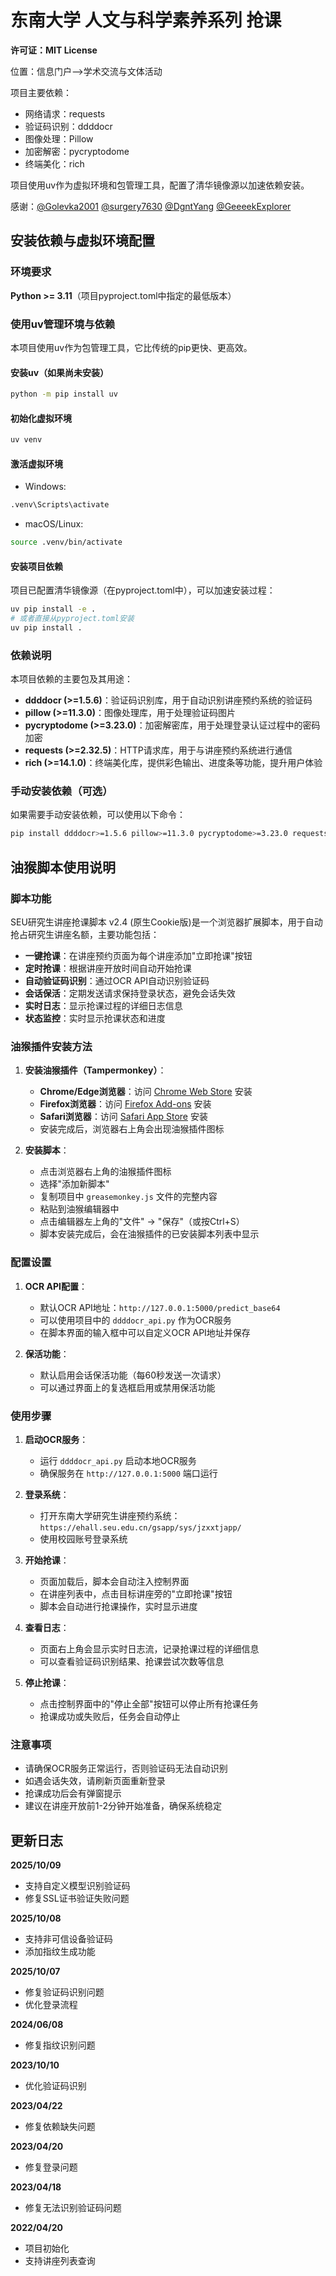 # 东南大学 人文与科学素养系列 抢课

**许可证：MIT License**

位置：信息门户——>学术交流与文体活动

项目主要依赖：
- 网络请求：requests
- 验证码识别：ddddocr
- 图像处理：Pillow
- 加密解密：pycryptodome
- 终端美化：rich

项目使用uv作为虚拟环境和包管理工具，配置了清华镜像源以加速依赖安装。

感谢：[@Golevka2001](https://github.com/Golevka2001) [@surgery7630](https://github.com/surgery7630) [@DgntYang](https://github.com/DgntYang) [@GeeeekExplorer](https://github.com/GeeeekExplorer)

## 安装依赖与虚拟环境配置

### 环境要求
**Python >= 3.11**（项目pyproject.toml中指定的最低版本）

### 使用uv管理环境与依赖
本项目使用uv作为包管理工具，它比传统的pip更快、更高效。

#### 安装uv（如果尚未安装）
```bash
python -m pip install uv
```

#### 初始化虚拟环境
```bash
uv venv
```

#### 激活虚拟环境
- Windows:
```bash
.venv\Scripts\activate
```
- macOS/Linux:
```bash
source .venv/bin/activate
```

#### 安装项目依赖
项目已配置清华镜像源（在pyproject.toml中），可以加速安装过程：
```bash
uv pip install -e .
# 或者直接从pyproject.toml安装
uv pip install .
```

### 依赖说明
本项目依赖的主要包及其用途：
- **ddddocr (>=1.5.6)**：验证码识别库，用于自动识别讲座预约系统的验证码
- **pillow (>=11.3.0)**：图像处理库，用于处理验证码图片
- **pycryptodome (>=3.23.0)**：加密解密库，用于处理登录认证过程中的密码加密
- **requests (>=2.32.5)**：HTTP请求库，用于与讲座预约系统进行通信
- **rich (>=14.1.0)**：终端美化库，提供彩色输出、进度条等功能，提升用户体验

### 手动安装依赖（可选）
如果需要手动安装依赖，可以使用以下命令：
```bash
pip install ddddocr>=1.5.6 pillow>=11.3.0 pycryptodome>=3.23.0 requests>=2.32.5 rich>=14.1.0 -i https://pypi.tuna.tsinghua.edu.cn/simple
```

## 油猴脚本使用说明

### 脚本功能

SEU研究生讲座抢课脚本 v2.4 (原生Cookie版)是一个浏览器扩展脚本，用于自动抢占研究生讲座名额，主要功能包括：

- **一键抢课**：在讲座预约页面为每个讲座添加"立即抢课"按钮
- **定时抢课**：根据讲座开放时间自动开始抢课
- **自动验证码识别**：通过OCR API自动识别验证码
- **会话保活**：定期发送请求保持登录状态，避免会话失效
- **实时日志**：显示抢课过程的详细日志信息
- **状态监控**：实时显示抢课状态和进度

### 油猴插件安装方法

1. **安装油猴插件（Tampermonkey）**：
   - **Chrome/Edge浏览器**：访问 [Chrome Web Store](https://chrome.google.com/webstore/detail/tampermonkey/dhdgffkkebhmkfjojejmpbldmpobfkfo) 安装
   - **Firefox浏览器**：访问 [Firefox Add-ons](https://addons.mozilla.org/zh-CN/firefox/addon/tampermonkey/) 安装
   - **Safari浏览器**：访问 [Safari App Store](https://apps.apple.com/us/app/tampermonkey/id1482490089) 安装
   - 安装完成后，浏览器右上角会出现油猴插件图标

2. **安装脚本**：
   - 点击浏览器右上角的油猴插件图标
   - 选择"添加新脚本"
   - 复制项目中 `greasemonkey.js` 文件的完整内容
   - 粘贴到油猴编辑器中
   - 点击编辑器左上角的"文件" → "保存"（或按Ctrl+S）
   - 脚本安装完成后，会在油猴插件的已安装脚本列表中显示

### 配置设置

1. **OCR API配置**：
   - 默认OCR API地址：`http://127.0.0.1:5000/predict_base64`
   - 可以使用项目中的 `ddddocr_api.py` 作为OCR服务
   - 在脚本界面的输入框中可以自定义OCR API地址并保存

2. **保活功能**：
   - 默认启用会话保活功能（每60秒发送一次请求）
   - 可以通过界面上的复选框启用或禁用保活功能

### 使用步骤

1. **启动OCR服务**：
   - 运行 `ddddocr_api.py` 启动本地OCR服务
   - 确保服务在 `http://127.0.0.1:5000` 端口运行

2. **登录系统**：
   - 打开东南大学研究生讲座预约系统：`https://ehall.seu.edu.cn/gsapp/sys/jzxxtjapp/`
   - 使用校园账号登录系统

3. **开始抢课**：
   - 页面加载后，脚本会自动注入控制界面
   - 在讲座列表中，点击目标讲座旁的"立即抢课"按钮
   - 脚本会自动进行抢课操作，实时显示进度

4. **查看日志**：
   - 页面右上角会显示实时日志流，记录抢课过程的详细信息
   - 可以查看验证码识别结果、抢课尝试次数等信息

5. **停止抢课**：
   - 点击控制界面中的"停止全部"按钮可以停止所有抢课任务
   - 抢课成功或失败后，任务会自动停止

### 注意事项

- 请确保OCR服务正常运行，否则验证码无法自动识别
- 如遇会话失效，请刷新页面重新登录
- 抢课成功后会有弹窗提示
- 建议在讲座开放前1-2分钟开始准备，确保系统稳定

## 更新日志

**2025/10/09**
- 支持自定义模型识别验证码
- 修复SSL证书验证失败问题

**2025/10/08**
- 支持非可信设备验证码
- 添加指纹生成功能

**2025/10/07**
- 修复验证码识别问题
- 优化登录流程

**2024/06/08**
- 修复指纹识别问题

**2023/10/10**
- 优化验证码识别

**2023/04/22**
- 修复依赖缺失问题

**2023/04/20**
- 修复登录问题

**2023/04/18**
- 修复无法识别验证码问题

**2022/04/20**
- 项目初始化
- 支持讲座列表查询
